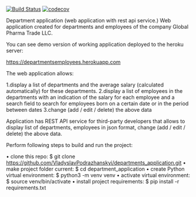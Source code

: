 
[![Build Status](https://www.travis-ci.com/VladyslavPodrazhanskyi/departments_application.svg?branch=master)](https://www.travis-ci.com/VladyslavPodrazhanskyi/departments_application?branch=master)
[![codecov](https://codecov.io/gh/VladyslavPodrazhanskyi/departments_application/branch/master/graph/badge.svg)](https://codecov.io/gh/VladyslavPodrazhanskyi/departments_application)


Department application (web application with rest api service.)
Web application created for departments and employees of the company Global Pharma Trade LLC. 

You can see demo version of working application deployed to the heroku server:

https://departmentsemployees.herokuapp.com


The web application allows:

1.display a list of departments and the average salary (calculated automatically) for these departments.
2.display a list of employees in the departments with an indication of the salary 
for each employee and a search field to search for employees born on a certain date 
or in the period between dates
3.change (add / edit / delete) the above data

Application has REST API service for third-party developers that allows
to display list of departments, employees in json format,
change (add / edit / delete) the above data.


Perform following steps to build and run the project:


•	clone this repo:
 $ git clone https://github.com/VladyslavPodrazhanskyi/departments_application.git
•	make project folder current:
$ cd department_application
•	create Python virtual environment:
$ python3 -m venv venv
•	activate virtual environment:
$ source venv/bin/activate
•	install project requirements:
$ pip install -r requirements.txt






